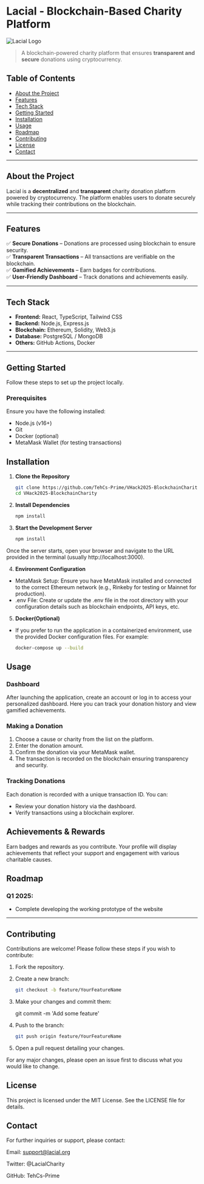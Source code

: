 # **Lacial - Blockchain-Based Charity Platform**  

![Lacial Logo](link-to-your-logo.png)  

> A blockchain-powered charity platform that ensures **transparent and secure** donations using cryptocurrency.

## **Table of Contents**  
- [About the Project](#about-the-project)  
- [Features](#features)  
- [Tech Stack](#tech-stack)  
- [Getting Started](#getting-started)  
- [Installation](#installation)  
- [Usage](#usage)  
- [Roadmap](#roadmap)  
- [Contributing](#contributing)  
- [License](#license)  
- [Contact](#contact)  

---

## **About the Project**  
Lacial is a **decentralized** and **transparent** charity donation platform powered by cryptocurrency. The platform enables users to donate securely while tracking their contributions on the blockchain.

---

## **Features**  
✅ **Secure Donations** – Donations are processed using blockchain to ensure security.  
✅ **Transparent Transactions** – All transactions are verifiable on the blockchain.  
✅ **Gamified Achievements** – Earn badges for contributions.  
✅ **User-Friendly Dashboard** – Track donations and achievements easily.  

---

## **Tech Stack**  
- **Frontend:** React, TypeScript, Tailwind CSS  
- **Backend:** Node.js, Express.js  
- **Blockchain:** Ethereum, Solidity, Web3.js  
- **Database:** PostgreSQL / MongoDB  
- **Others:** GitHub Actions, Docker  

---

## **Getting Started**  
Follow these steps to set up the project locally.

### **Prerequisites**  
Ensure you have the following installed:  
- Node.js (v16+)  
- Git  
- Docker (optional)  
- MetaMask Wallet (for testing transactions)  

## **Installation**  
1. **Clone the Repository**  
   ```bash
   git clone https://github.com/TehCs-Prime/VHack2025-BlockchainCharity.git
   cd VHack2025-BlockchainCharity

2. **Install Dependencies**  
   ```bash
   npm install

3. **Start the Development Server**  
   ```bash
   npm install
Once the server starts, open your browser and navigate to the URL provided in the terminal (usually http://localhost:3000).

4. **Environment Configuration**  
- MetaMask Setup: Ensure you have MetaMask installed and connected to the correct Ethereum network (e.g., Rinkeby for testing or Mainnet for production).
- .env File: Create or update the .env file in the root directory with your configuration details such as blockchain endpoints, API keys, etc.

5. **Docker(Optional)**
- If you prefer to run the application in a containerized environment, use the provided Docker configuration files. For example:
  ```bash
  docker-compose up --build

## **Usage**

### **Dashboard**
After launching the application, create an account or log in to access your personalized dashboard. Here you can track your donation history and view gamified achievements.

### **Making a Donation**
1. Choose a cause or charity from the list on the platform.
2. Enter the donation amount.
3. Confirm the donation via your MetaMask wallet.
4. The transaction is recorded on the blockchain ensuring transparency and security.

### **Tracking Donations**
Each donation is recorded with a unique transaction ID. You can:
- Review your donation history via the dashboard.
- Verify transactions using a blockchain explorer.

## **Achievements & Rewards**
Earn badges and rewards as you contribute. Your profile will display achievements that reflect your support and engagement with various charitable causes.


## Roadmap

### **Q1 2025:**
- Complete developing the working prototype of the website

---

## Contributing

Contributions are welcome! Please follow these steps if you wish to contribute:

1. Fork the repository.
2. Create a new branch:
   ```bash
   git checkout -b feature/YourFeatureName

3. Make your changes and commit them:

   git commit -m 'Add some feature'

4. Push to the branch:
   ```bash
   git push origin feature/YourFeatureName
   
5. Open a pull request detailing your changes.

For any major changes, please open an issue first to discuss what you would like to change.

## License
This project is licensed under the MIT License. See the LICENSE file for details.

## Contact
For further inquiries or support, please contact:

Email: support@lacial.org

Twitter: @LacialCharity

GitHub: TehCs-Prime



